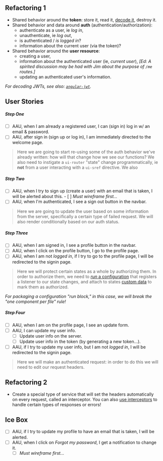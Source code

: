 ## Refactoring 1

- Shared behavior around the **token**: store it, read it, [decode it][jwt], 
  destroy it.
- Shared behavior and data around **auth** (authentication/authorization):
  - authenticate as a user, ie *log in*,
  - unauthenticate, ie *log out*,
  - is authenticated / *is logged in*?
  - information about the current user (via the token)?
- Shared behavior around the **user resource**:
  - creating a user,
  - information about the authenticated user (ie, *current user*),
    *[Ed: A spirited discussion may be had with Jim about the purpose of 
    `/me` routes.]*
  - updating an authenticated user's information.

*For decoding JWTs, see also: [`angular-jwt`][ng-jwt].*

## User Stories

##### Step One

- [ ] AAU, when I am already a registered user, I can (sign in) log in 
      w/ an email & password.
- [ ] AAU, after sign in (sign up or log in), I am immediately directed
      to the welcome page.

> Here we are going to start re-using some of the auth behavior we've 
> already written: how will that change how we see our functions?
> We also need to instigate a `ui-router` "state" change programmatically,
> ie **not** from a user interacting with a `ui-sref` directive. We also

##### Step Two

- [ ] AAU, when I try to sign up (create a user) with an email that is 
      taken, I will be alerted about this.
      - [ ] *Must wireframe first…*
- [ ] AAU, when I'm authenticated, I see a sign out button in the navbar.

> Here we are going to update the user based on some information from
> the server, specifically a certain type of failed request. We will
> also render conditionally based on our auth status.

##### Step Three

- [ ] AAU, when I am signed in, I see a profile button in the navbar.
- [ ] AAU, when I click on the profile button, I go to the profile page.
- [ ] AAU, when I am not *logged in*, if I try to go to the profile page,
      I will be redirected to the signin page.

> Here we will protect certain states as a whole by authorizing them.
> In order to authorize them, we need to [*run* a configuration][run]
> that registers a listener to our state changes, and attach to states
> [custom data][custom-data] to mark them as authorized.

*For packaging a configuration "run block," in this case, we will break 
the "one component per file" rule!*

##### Step Four

- [ ] AAU, when I am on the profile page, I see an update form.
- [ ] AAU, I can update my user info.
  - [ ] Update user info on the server.
  - [ ] Update user info in the token (by generating a new token…).
- [ ] AAU, if I try to update my user info, but I am not *logged in*,
      I will be redirected to the signin page.

> Here we will make an authenticated request: in order to do this we
> will need to edit our request headers.

## Refactoring 2

- Create a special type of service that will set the headers 
  automatically on every request, called an interceptor. You can also
  [use interceptors][interceptors] to handle certain types of responses 
  or errors!

## Ice Box

- [ ] AAU, if I try to update my profile to have an email that is taken,
      I will be alerted.
- [ ] AAU, when I click on *Forgot my password*, I get a notification to
      change it.
  - [ ] *Must wireframe first…*

<!-- Links -->

[jwt]:          https://github.com/auth0/jwt-decode
[ng-jwt]:       https://github.com/auth0/angular-jwt
[interceptors]: https://docs.angularjs.org/api/ng/service/$http#interceptors
[run]:          https://docs.angularjs.org/guide/module#module-loading-dependencies
[custom-data]:  https://github.com/angular-ui/ui-router/wiki#attach-custom-data-to-state-objects
[y171]:         https://github.com/johnpapa/angular-styleguide/blob/master/a1/README.md#run-blocks
